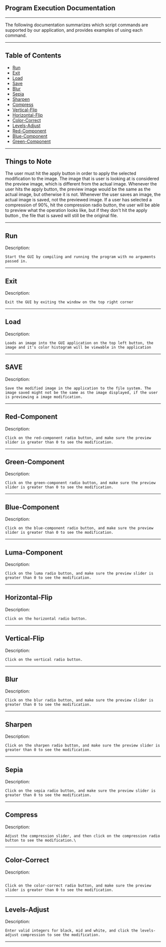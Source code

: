 ## Program Execution Documentation

___

<p>
The following documentation summarizes which script commands are supported by our application, and provides examples of using each command.
</p>

___

## Table of Contents

- [Run](#Run)
- [Exit](#Exit)
- [Load](#Load)
- [Save](#Save)
- [Blur](#Blur)
- [Sepia](#Sepia)
- [Sharpen](#Sharpen)
- [Compress](#Compress)
- [Vertical-Flip](#Vertical-Flip)
- [Horizontal-Flip](#Horizontal-Flip)
- [Color-Correct](#Color-Correct)
- [Levels-Adjust](#Levels-Adjust)
- [Red-Component](#Red-Component)
- [Blue-Component](#Blue-Component)
- [Green-Component](#Green-Component)


___
## Things to Note
The user must hit the apply button in order to apply the selected modification to the image.
The image that is user is looking at is considered the preview image, which is different from the actual image.
Whenever the user hits the apply button, the preview image would be the same as the actual image, but otherwise it is not.
Whenever the user saves an image, the actual image is saved, not the previewed image.
If a user has selected a compression of 90%, hit the compression radio button, 
the user will be able to preview what the operation looks like, but if they don't hit the apply button , 
the file that is saved will still be the original file.


___
## Run

Description:

```
Start the GUI by compiling and running the program with no arguments passed in.
```
___
## Exit

Description:

```
Exit the GUI by exiting the window on the top right corner
```
___
## Load

Description:

```
Loads an image into the GUI application on the top left button, the image and it's color histogram will be viewable in the application
```

___

## SAVE

Description:

```
Save the modified image in the application to the file system. The image saved might not be the same as the image displayed, if the user is previewing a image modification.
```

___

## Red-Component

Description:

```
Click on the red-component radio button, and make sure the preview slider is greater than 0 to see the modification.
```

___

## Green-Component

Description:

```
Click on the green-component radio button, and make sure the preview slider is greater than 0 to see the modification.
```

___

## Blue-Component

Description:

```
Click on the blue-component radio button, and make sure the preview slider is greater than 0 to see the modification.

```

___

## Luma-Component

Description:

```
Click on the luma radio button, and make sure the preview slider is greater than 0 to see the modification.
```

___

## Horizontal-Flip

Description:

```
Click on the horizontal radio button.
```

___

## Vertical-Flip

Description:

```
Click on the vertical radio button.
```

___

## Blur

Description:

```
Click on the blur radio button, and make sure the preview slider is greater than 0 to see the modification.

```

___

## Sharpen

Description:

```
Click on the sharpen radio button, and make sure the preview slider is greater than 0 to see the modification.

```

___

## Sepia

Description:

```
Click on the sepia radio button, and make sure the preview slider is greater than 0 to see the modification.
```

___

## Compress

Description:

```
Adjust the compression slider, and then click on the compression radio button to see the modification.\
```

___

## Color-Correct

Description:

```

Click on the color-correct radio button, and make sure the preview slider is greater than 0 to see the modification.

```

___

## Levels-Adjust

Description:

```
Enter valid integers for black, mid and white, and click the levels-adjust compression to see the modification.
```

___
